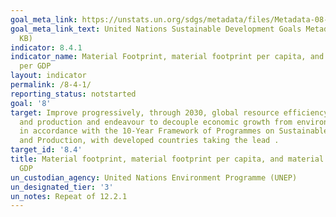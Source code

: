 ```yaml
---
goal_meta_link: https://unstats.un.org/sdgs/metadata/files/Metadata-08-04-01.pdf
goal_meta_link_text: United Nations Sustainable Development Goals Metadata (PDF 58
  KB)
indicator: 8.4.1
indicator_name: Material Footprint, material footprint per capita, and material footprint
  per GDP
layout: indicator
permalink: /8-4-1/
reporting_status: notstarted
goal: '8'
target: Improve progressively, through 2030, global resource efficiency in consumption
  and production and endeavour to decouple economic growth from environmental degradation,
  in accordance with the 10-Year Framework of Programmes on Sustainable Consumption
  and Production, with developed countries taking the lead .
target_id: '8.4'
title: Material footprint, material footprint per capita, and material footprint per
  GDP
un_custodian_agency: United Nations Environment Programme (UNEP)
un_designated_tier: '3'
un_notes: Repeat of 12.2.1
---
```

